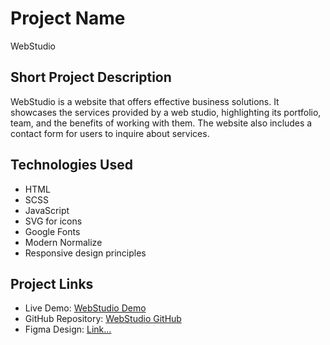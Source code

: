 # Project Name

WebStudio

## Short Project Description

WebStudio is a website that offers effective business solutions. It showcases the services provided by a web studio, highlighting its portfolio, team, and the benefits of working with them. The website also includes a contact form for users to inquire about services.

## Technologies Used

- HTML
- SCSS
- JavaScript
- SVG for icons
- Google Fonts
- Modern Normalize
- Responsive design principles

## Project Links

- Live Demo: [WebStudio Demo](https://github.com/baraban2003/web_studio_site)
- GitHub Repository: [WebStudio GitHub](https://baraban2003.github.io/web_studio_site/)
- Figma Design: [Link...](<https://www.figma.com/file/cLe6ZpfTmVXx569u1H1InD/Web-Studio-(Version-2.1)-(Copy)?node-id=1%3A3329&mode=dev>)
